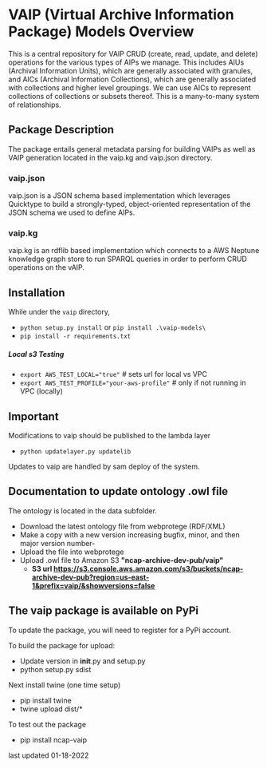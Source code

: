 # VAIP (Virtual Archive Information Package) Models Overview
This is a central repository for VAIP CRUD (create, read, update, and delete) operations for the various types of AIPs
we manage. This includes AIUs (Archival Information Units), which are generally associated with granules, and 
AICs (Archival Information Collections), which are generally associated with collections and higher level groupings. 
We can use AICs to represent collections of collections or subsets thereof. This is a many-to-many 
system of relationships. 

## Package Description
The package entails general metadata parsing for building VAIPs as well as VAIP generation located in the 
vaip.kg and vaip.json directory. 

### vaip.json
vaip.json is a JSON schema based implementation which leverages Quicktype to build a strongly-typed, object-oriented 
representation of the JSON schema we used to define AIPs.

### vaip.kg
vaip.kg is an rdflib based implementation which connects to a AWS Neptune knowledge graph store to run SPARQL queries in order to perform CRUD operations on the vAIP.

## Installation
While under the `vaip` directory,

* `python setup.py install` or `pip install .\vaip-models\`
* `pip install -r requirements.txt`

##### Local s3 Testing
* `export AWS_TEST_LOCAL="true"` # sets url for local vs VPC
* `export AWS_TEST_PROFILE="your-aws-profile"` # only if not running in VPC (locally)

## Important 
Modifications to vaip should be published to the lambda layer

* `python updatelayer.py updatelib`

Updates to vaip are handled by sam deploy of the system.

## Documentation to update ontology .owl file 
The ontology is located in the data subfolder.

- Download the latest ontology file from webprotege (RDF/XML)
- Make a copy with a new version increasing bugfix, minor, and then major version number-
- Upload the file into webprotege 
- Upload .owl file to Amazon S3 **"ncap-archive-dev-pub/vaip"**
	 - **S3 url https://s3.console.aws.amazon.com/s3/buckets/ncap-archive-dev-pub?region=us-east-1&prefix=vaip/&showversions=false**

	
## The vaip package is available on PyPi
To update the package, you will need to register for a PyPi account.

To build the package for upload:
- Update version in __init__.py and setup.py
- python setup.py sdist

Next install twine (one time setup)

- pip install twine
- twine upload dist/*

To test out the package
- pip install ncap-vaip


last updated 01-18-2022